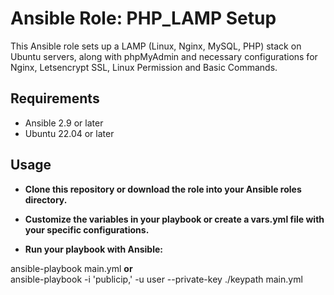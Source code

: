 # Ansible Role: PHP_LAMP Setup

This Ansible role sets up a LAMP (Linux, Nginx, MySQL, PHP) stack on Ubuntu servers, along with phpMyAdmin and necessary configurations for Nginx, Letsencrypt SSL, Linux Permission and Basic Commands.

## Requirements

- Ansible 2.9 or later
- Ubuntu 22.04 or later
  
## **Usage**
  
- **Clone this repository or download the role into your Ansible roles directory.**

- **Customize the variables in your playbook or create a vars.yml file with your specific configurations.**

- **Run your playbook with Ansible:**

ansible-playbook main.yml 
**or**  
ansible-playbook -i 'publicip,' -u user --private-key ./keypath main.yml




